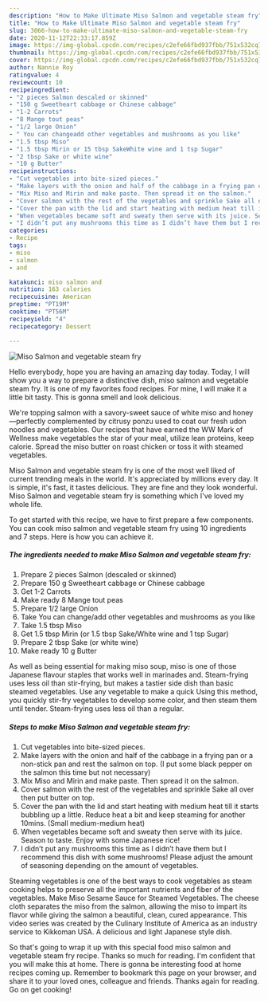 ```yaml
---
description: "How to Make Ultimate Miso Salmon and vegetable steam fry"
title: "How to Make Ultimate Miso Salmon and vegetable steam fry"
slug: 3066-how-to-make-ultimate-miso-salmon-and-vegetable-steam-fry
date: 2020-11-12T22:33:17.859Z
image: https://img-global.cpcdn.com/recipes/c2efe66fbd937fbb/751x532cq70/miso-salmon-and-vegetable-steam-fry-recipe-main-photo.jpg
thumbnail: https://img-global.cpcdn.com/recipes/c2efe66fbd937fbb/751x532cq70/miso-salmon-and-vegetable-steam-fry-recipe-main-photo.jpg
cover: https://img-global.cpcdn.com/recipes/c2efe66fbd937fbb/751x532cq70/miso-salmon-and-vegetable-steam-fry-recipe-main-photo.jpg
author: Nannie Roy
ratingvalue: 4
reviewcount: 10
recipeingredient:
- "2 pieces Salmon descaled or skinned"
- "150 g Sweetheart cabbage or Chinese cabbage"
- "1-2 Carrots"
- "8 Mange tout peas"
- "1/2 large Onion"
- " You can changeadd other vegetables and mushrooms as you like"
- "1.5 tbsp Miso"
- "1.5 tbsp Mirin or 15 tbsp SakeWhite wine and 1 tsp Sugar"
- "2 tbsp Sake or white wine"
- "10 g Butter"
recipeinstructions:
- "Cut vegetables into bite-sized pieces."
- "Make layers with the onion and half of the cabbage in a frying pan or a non-stick pan and rest the salmon on top. (I put some black pepper on the salmon this time but not necessary)"
- "Mix Miso and Mirin and make paste. Then spread it on the salmon."
- "Cover salmon with the rest of the vegetables and sprinkle Sake all over then put butter on top."
- "Cover the pan with the lid and start heating with medium heat till it starts bubbling up a little. Reduce heat a bit and keep steaming for another 10mins. (Small medium-medium heat)"
- "When vegetables became soft and sweaty then serve with its juice. Season to taste. Enjoy with some Japanese rice!"
- "I didn’t put any mushrooms this time as I didn’t have them but I recommend this dish with some mushrooms! Please adjust the amount of seasoning depending on the amount of vegetables."
categories:
- Recipe
tags:
- miso
- salmon
- and

katakunci: miso salmon and 
nutrition: 163 calories
recipecuisine: American
preptime: "PT19M"
cooktime: "PT56M"
recipeyield: "4"
recipecategory: Dessert

---
```



![Miso Salmon and vegetable steam fry](https://img-global.cpcdn.com/recipes/c2efe66fbd937fbb/751x532cq70/miso-salmon-and-vegetable-steam-fry-recipe-main-photo.jpg)

Hello everybody, hope you are having an amazing day today. Today, I will show you a way to prepare a distinctive dish, miso salmon and vegetable steam fry. It is one of my favorites food recipes. For mine, I will make it a little bit tasty. This is gonna smell and look delicious.

We&#39;re topping salmon with a savory-sweet sauce of white miso and honey—perfectly complemented by citrusy ponzu used to coat our fresh udon noodles and vegetables. Our recipes that have earned the WW Mark of Wellness make vegetables the star of your meal, utilize lean proteins, keep calorie. Spread the miso butter on roast chicken or toss it with steamed vegetables.

Miso Salmon and vegetable steam fry is one of the most well liked of current trending meals in the world. It's appreciated by millions every day. It is simple, it's fast, it tastes delicious. They are fine and they look wonderful. Miso Salmon and vegetable steam fry is something which I've loved my whole life.


To get started with this recipe, we have to first prepare a few components. You can cook miso salmon and vegetable steam fry using 10 ingredients and 7 steps. Here is how you can achieve it.

<!--inarticleads1-->

##### The ingredients needed to make Miso Salmon and vegetable steam fry:

1. Prepare 2 pieces Salmon (descaled or skinned)
1. Prepare 150 g Sweetheart cabbage or Chinese cabbage
1. Get 1-2 Carrots
1. Make ready 8 Mange tout peas
1. Prepare 1/2 large Onion
1. Take  You can change/add other vegetables and mushrooms as you like
1. Take 1.5 tbsp Miso
1. Get 1.5 tbsp Mirin (or 1.5 tbsp Sake/White wine and 1 tsp Sugar)
1. Prepare 2 tbsp Sake (or white wine)
1. Make ready 10 g Butter


As well as being essential for making miso soup, miso is one of those Japanese flavour staples that works well in marinades and. Steam-frying uses less oil than stir-frying, but makes a tastier side dish than basic steamed vegetables. Use any vegetable to make a quick Using this method, you quickly stir-fry vegetables to develop some color, and then steam them until tender. Steam-frying uses less oil than a regular. 

<!--inarticleads2-->

##### Steps to make Miso Salmon and vegetable steam fry:

1. Cut vegetables into bite-sized pieces.
1. Make layers with the onion and half of the cabbage in a frying pan or a non-stick pan and rest the salmon on top. (I put some black pepper on the salmon this time but not necessary)
1. Mix Miso and Mirin and make paste. Then spread it on the salmon.
1. Cover salmon with the rest of the vegetables and sprinkle Sake all over then put butter on top.
1. Cover the pan with the lid and start heating with medium heat till it starts bubbling up a little. Reduce heat a bit and keep steaming for another 10mins. (Small medium-medium heat)
1. When vegetables became soft and sweaty then serve with its juice. Season to taste. Enjoy with some Japanese rice!
1. I didn’t put any mushrooms this time as I didn’t have them but I recommend this dish with some mushrooms! Please adjust the amount of seasoning depending on the amount of vegetables.


Steaming vegetables is one of the best ways to cook vegetables as steam cooking helps to preserve all the important nutrients and fiber of the vegetables. Make Miso Sesame Sauce for Steamed Vegetables. The cheese cloth separates the miso from the salmon, allowing the miso to impart its flavor while giving the salmon a beautiful, clean, cured appearance. This video series was created by the Culinary Institute of America as an industry service to Kikkoman USA. A delicious and light Japanese style dish. 

So that's going to wrap it up with this special food miso salmon and vegetable steam fry recipe. Thanks so much for reading. I'm confident that you will make this at home. There is gonna be interesting food at home recipes coming up. Remember to bookmark this page on your browser, and share it to your loved ones, colleague and friends. Thanks again for reading. Go on get cooking!
